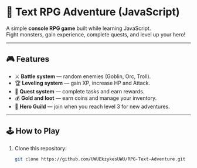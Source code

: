 # 🏰 Text RPG Adventure (JavaScript)

A simple **console RPG game** built while learning JavaScript.  
Fight monsters, gain experience, complete quests, and level up your hero!

---

## 🎮 Features
- ⚔️ **Battle system** — random enemies (Goblin, Orc, Troll).  
- 🏆 **Leveling system** — gain XP, increase HP and Attack.  
- 📜 **Quest system** — complete tasks and earn rewards.  
- 💰 **Gold and loot** — earn coins and manage your inventory.  
- 🏰 **Hero Guild** — join when you reach level 3 for new adventures.

---

## 🕹 How to Play
1. Clone this repository:
   ```bash
   git clone https://github.com/UWUEkzykesUWU/RPG-Text-Adventure.git
